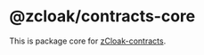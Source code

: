 # @zcloak/contracts-core

This is package core for [zCloak-contracts](https://github.com/zCloak-Network/zCloak-contracts).
